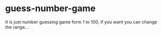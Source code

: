 # guess-number-game
It is just number guessing game form 1 to 100, if you want you can change the range...
